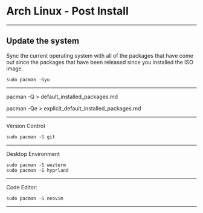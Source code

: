 # Arch Linux - Post Install
_______________________________________________________________________________
## Update the system

Sync the current operating system with all of the packages that have come
out since the packages that have been released since you installed the ISO
image. 
```
sudo pacman -Syu
```
_______________________________________________________________________________

pacman -Q > default_installed_packages.md

pacman -Qe > explicit_default_installed_packages.md
_______________________________________________________________________________

Version Control
```
sudo pacman -S git
```
_______________________________________________________________________________

Desktop Environment
```
sudo pacman -S wezterm
sudo pacman -S hyprland
```
_______________________________________________________________________________
Code Editor:
```
sudo pacman -S neovim
```
_______________________________________________________________________________
